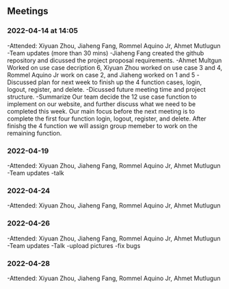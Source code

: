 ## Meetings

### 2022-04-14 at 14:05
-Attended: Xiyuan Zhou, Jiaheng Fang, Rommel Aquino Jr, Ahmet Mutlugun 
-Team updates (more than 30 mins)
  -Jiaheng Fang created the github repository and dicussed the project proposal requirements.
  -Ahmet Multgun Worked on use case decription 6, Xiyuan Zhou worked on use case 3 and 4, Rommel Aquino Jr work on case 2, and Jiaheng worked on 1 and 5
  -Discussed plan for next week to finish up the 4 function cases, login, logout, register, and delete.
  -Dicussed future meeting time and project structure.
-Summarize
  Our team decide the 12 use case function to implement on our website, and further discuss what we need to be completed this week. Our main focus before the next meeting is to complete the first four function login, logout, register, and delete. After finishg the 4 function we will assign group memeber to work on the remaining function. 

### 2022-04-19
-Attended: Xiyuan Zhou, Jiaheng Fang, Rommel Aquino Jr, Ahmet Mutlugun
-Team updates
  -talk

### 2022-04-24
-Attended: Xiyuan Zhou, Jiaheng Fang, Rommel Aquino Jr, Ahmet Mutlugun


### 2022-04-26
-Attended: Xiyuan Zhou, Jiaheng Fang, Rommel Aquino Jr, Ahmet Mutlugun
-Team updates
  -Talk
  -upload pictures
  -fix bugs

### 2022-04-28
-Attended: Xiyuan Zhou, Jiaheng Fang, Rommel Aquino Jr, Ahmet Mutlugun
